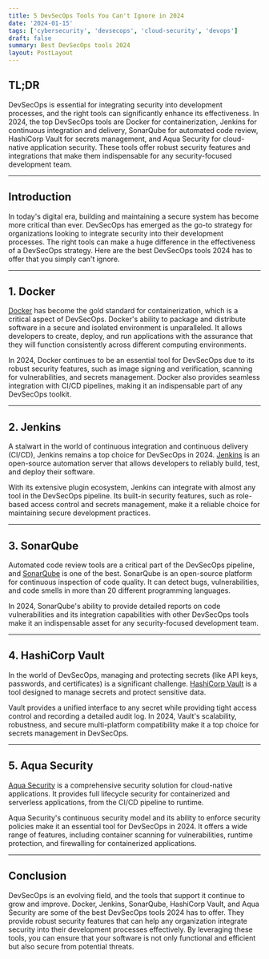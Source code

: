 ```yaml
---
title: 5 DevSecOps Tools You Can't Ignore in 2024
date: '2024-01-15'
tags: ['cybersecurity', 'devsecops', 'cloud-security', 'devops']
draft: false
summary: Best DevSecOps tools 2024
layout: PostLayout
---
```


## TL;DR

DevSecOps is essential for integrating security into development processes, and the right tools can significantly enhance its effectiveness. In 2024, the top DevSecOps tools are Docker for containerization, Jenkins for continuous integration and delivery, SonarQube for automated code review, HashiCorp Vault for secrets management, and Aqua Security for cloud-native application security. These tools offer robust security features and integrations that make them indispensable for any security-focused development team.

---

## Introduction

In today's digital era, building and maintaining a secure system has become more critical than ever. DevSecOps has emerged as the go-to strategy for organizations looking to integrate security into their development processes. The right tools can make a huge difference in the effectiveness of a DevSecOps strategy. Here are the best DevSecOps tools 2024 has to offer that you simply can't ignore.

---

## 1. Docker

[Docker](https://www.docker.com/) has become the gold standard for containerization, which is a critical aspect of DevSecOps. Docker's ability to package and distribute software in a secure and isolated environment is unparalleled. It allows developers to create, deploy, and run applications with the assurance that they will function consistently across different computing environments.

In 2024, Docker continues to be an essential tool for DevSecOps due to its robust security features, such as image signing and verification, scanning for vulnerabilities, and secrets management. Docker also provides seamless integration with CI/CD pipelines, making it an indispensable part of any DevSecOps toolkit.

---

## 2. Jenkins

A stalwart in the world of continuous integration and continuous delivery (CI/CD), Jenkins remains a top choice for DevSecOps in 2024. [Jenkins](https://www.jenkins.io/) is an open-source automation server that allows developers to reliably build, test, and deploy their software.

With its extensive plugin ecosystem, Jenkins can integrate with almost any tool in the DevSecOps pipeline. Its built-in security features, such as role-based access control and secrets management, make it a reliable choice for maintaining secure development practices.

---

## 3. SonarQube

Automated code review tools are a critical part of the DevSecOps pipeline, and [SonarQube](https://www.sonarqube.org/) is one of the best. SonarQube is an open-source platform for continuous inspection of code quality. It can detect bugs, vulnerabilities, and code smells in more than 20 different programming languages.

In 2024, SonarQube's ability to provide detailed reports on code vulnerabilities and its integration capabilities with other DevSecOps tools make it an indispensable asset for any security-focused development team.

---

## 4. HashiCorp Vault

In the world of DevSecOps, managing and protecting secrets (like API keys, passwords, and certificates) is a significant challenge. [HashiCorp Vault](https://www.vaultproject.io/) is a tool designed to manage secrets and protect sensitive data.

Vault provides a unified interface to any secret while providing tight access control and recording a detailed audit log. In 2024, Vault's scalability, robustness, and secure multi-platform compatibility make it a top choice for secrets management in DevSecOps.

---

## 5. Aqua Security

[Aqua Security](https://www.aquasec.com/) is a comprehensive security solution for cloud-native applications. It provides full lifecycle security for containerized and serverless applications, from the CI/CD pipeline to runtime.

Aqua Security's continuous security model and its ability to enforce security policies make it an essential tool for DevSecOps in 2024. It offers a wide range of features, including container scanning for vulnerabilities, runtime protection, and firewalling for containerized applications.

---

## Conclusion

DevSecOps is an evolving field, and the tools that support it continue to grow and improve. Docker, Jenkins, SonarQube, HashiCorp Vault, and Aqua Security are some of the best DevSecOps tools 2024 has to offer. They provide robust security features that can help any organization integrate security into their development processes effectively. By leveraging these tools, you can ensure that your software is not only functional and efficient but also secure from potential threats.
